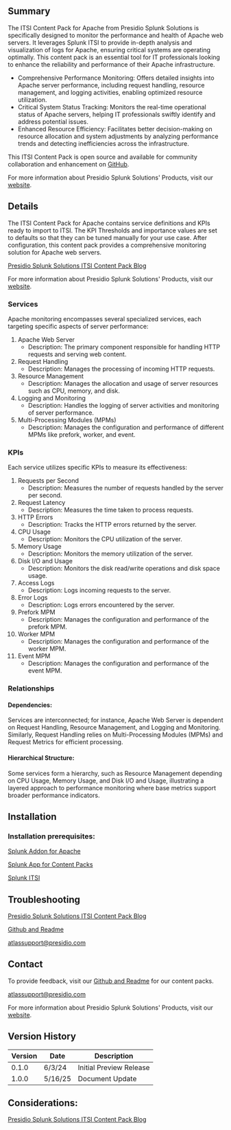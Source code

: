 ## Summary
The ITSI Content Pack for Apache from Presidio Splunk Solutions is specifically designed to monitor the performance and health of Apache web servers. It leverages Splunk ITSI to provide in-depth analysis and visualization of logs for Apache, ensuring critical systems are operating optimally. This content pack is an essential tool for IT professionals looking to enhance the reliability and performance of their Apache infrastructure.

* Comprehensive Performance Monitoring: Offers detailed insights into Apache server performance, including request handling, resource management, and logging activities, enabling optimized resource utilization.
* Critical System Status Tracking: Monitors the real-time operational status of Apache servers, helping IT professionals swiftly identify and address potential issues.
* Enhanced Resource Efficiency: Facilitates better decision-making on resource allocation and system adjustments by analyzing performance trends and detecting inefficiencies across the infrastructure.

This ITSI Content Pack is open source and available for community collaboration and enhancement on [GitHub](https://www.github.com/kinneygroup).

For more information about Presidio Splunk Solutions' Products, visit our [website](https://kinneygroup.com/atlas).

## Details
The ITSI Content Pack for Apache contains service definitions and KPIs ready to import to ITSI. The KPI Thresholds and importance values are set to defaults so that they can be tuned manually for your use case. After configuration, this content pack provides a comprehensive monitoring solution for Apache web servers.

[Presidio Splunk Solutions ITSI Content Pack Blog](https://kinneygroup.com/blog/installing-itsi-content-packs/)

For more information about Presidio Splunk Solutions' Products, visit our [website](https://kinneygroup.com/atlas).

### Services
Apache monitoring encompasses several specialized services, each targeting specific aspects of server performance:

1. Apache Web Server
    * Description: The primary component responsible for handling HTTP requests and serving web content.
2. Request Handling
    * Description: Manages the processing of incoming HTTP requests.
3. Resource Management
    * Description: Manages the allocation and usage of server resources such as CPU, memory, and disk.
4. Logging and Monitoring
    * Description: Handles the logging of server activities and monitoring of server performance.
5. Multi-Processing Modules (MPMs)
    * Description: Manages the configuration and performance of different MPMs like prefork, worker, and event.

### KPIs
Each service utilizes specific KPIs to measure its effectiveness:

1. Requests per Second
    * Description: Measures the number of requests handled by the server per second.
2. Request Latency
    * Description: Measures the time taken to process requests.
3. HTTP Errors
    * Description: Tracks the HTTP errors returned by the server.
4. CPU Usage
    * Description: Monitors the CPU utilization of the server.
5. Memory Usage
    * Description: Monitors the memory utilization of the server.
6. Disk I/O and Usage
    * Description: Monitors the disk read/write operations and disk space usage.
7. Access Logs
    * Description: Logs incoming requests to the server.
8. Error Logs
    * Description: Logs errors encountered by the server.
9. Prefork MPM
    * Description: Manages the configuration and performance of the prefork MPM.
10. Worker MPM
    * Description: Manages the configuration and performance of the worker MPM.
11. Event MPM
    * Description: Manages the configuration and performance of the event MPM.

### Relationships
#### Dependencies:
Services are interconnected; for instance, Apache Web Server is dependent on Request Handling, Resource Management, and Logging and Monitoring. Similarly, Request Handling relies on Multi-Processing Modules (MPMs) and Request Metrics for efficient processing.

#### Hierarchical Structure:
Some services form a hierarchy, such as Resource Management depending on CPU Usage, Memory Usage, and Disk I/O and Usage, illustrating a layered approach to performance monitoring where base metrics support broader performance indicators.

## Installation

### Installation prerequisites:

[Splunk Addon for Apache](https://splunkbase.splunk.com)

[Splunk App for Content Packs](https://splunkbase.splunk.com/app/5391)

[Splunk ITSI](https://www.splunk.com/en_us/products/it-service-intelligence.html)

## Troubleshooting

[Presidio Splunk Solutions ITSI Content Pack Blog](https://kinneygroup.com/blog/installing-itsi-content-packs/)

[Github and Readme](https://www.github.com/kinneygroup)

atlassupport@presidio.com

## Contact

To provide feedback, visit our [Github and Readme](https://www.github.com/kinneygroup) for our content packs.

atlassupport@presidio.com

For more information about Presidio Splunk Solutions' Products, visit our [website](https://kinneygroup.com/atlas).

## Version History

| Version | Date  | Description             |
|---------|-------|-------------------------|
| 0.1.0   | 6/3/24 | Initial Preview Release |
| 1.0.0   | 5/16/25 | Document Update |

## Considerations:

[Presidio Splunk Solutions ITSI Content Pack Blog](https://kinneygroup.com/blog/installing-itsi-content-packs/)